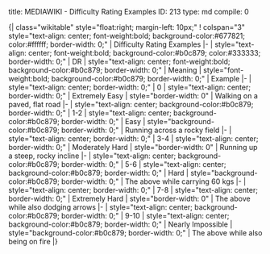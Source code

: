 title:          MEDIAWIKI - Difficulty Rating Examples
ID:             213
type:           md
compile:        0


{| class="wikitable" style="float:right; margin-left: 10px;"
! colspan="3" style="text-align: center; font-weight:bold; background-color:#677821; color:#ffffff; border-width: 0;" | Difficulty Rating Examples
|-
| style="text-align: center; font-weight:bold; background-color:#b0c879; color:#333333; border-width: 0;" | DR
| style="text-align: center; font-weight:bold; background-color:#b0c879; border-width: 0;" | Meaning
| style="font-weight:bold; background-color:#b0c879; border-width: 0;" | Example
|-
| style="text-align: center; border-width: 0;" | 0
| style="text-align: center; border-width: 0;" | Extremely Easy
| style="border-width: 0" | Walking on a paved, flat road
|-
| style="text-align: center; background-color:#b0c879; border-width: 0;" | 1-2
| style="text-align: center; background-color:#b0c879; border-width: 0;" | Easy
| style="background-color:#b0c879; border-width: 0;" | Running across a rocky field
|-
| style="text-align: center; border-width: 0;" | 3-4
| style="text-align: center; border-width: 0;" | Moderately Hard
| style="border-width: 0" | Running up a steep, rocky incline
|-
| style="text-align: center; background-color:#b0c879; border-width: 0;" | 5-6
| style="text-align: center; background-color:#b0c879; border-width: 0;" | Hard
| style="background-color:#b0c879; border-width: 0;" | The above while carrying 60 kgs
|-
| style="text-align: center; border-width: 0;" | 7-8
| style="text-align: center; border-width: 0;" | Extremely Hard
| style="border-width: 0" | The above while also dodging arrows
|-
| style="text-align: center; background-color:#b0c879; border-width: 0;" | 9-10
| style="text-align: center; background-color:#b0c879; border-width: 0;" | Nearly Impossible
| style="background-color:#b0c879; border-width: 0;" | The above while also being on fire
|}
